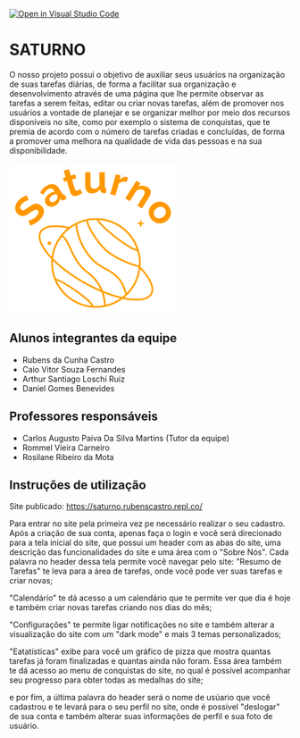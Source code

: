 [![Open in Visual Studio Code](https://classroom.github.com/assets/open-in-vscode-f059dc9a6f8d3a56e377f745f24479a46679e63a5d9fe6f495e02850cd0d8118.svg)](https://classroom.github.com/online_ide?assignment_repo_id=452387&assignment_repo_type=GroupAssignmentRepo)
# SATURNO

O nosso projeto possui o objetivo de auxiliar seus usuários na organização de suas tarefas diárias, de forma a facilitar sua organização e desenvolvimento através de uma página que lhe permite observar as tarefas a serem feitas, editar ou criar novas tarefas, além de promover nos usuários a vontade de planejar e se organizar melhor por meio dos recursos disponíveis no site, como por exemplo o sistema de conquistas, que te premia de acordo com o número de tarefas criadas e concluídas, de forma a promover uma melhora na qualidade de vida das pessoas e na sua disponibilidade.

![logo-saturno](/Codigo/SATURNO/imagens/logo-saturno.png)

## Alunos integrantes da equipe

* Rubens da Cunha Castro
* Caio Vitor Souza Fernandes
* Arthur Santiago Loschi Ruiz
* Daniel Gomes Benevides

## Professores responsáveis

* Carlos Augusto Paiva Da Silva Martins (Tutor da equipe)
* Rommel Vieira Carneiro
* Rosilane Ribeiro da Mota

## Instruções de utilização

Site publicado: https://saturno.rubenscastro.repl.co/

Para entrar no site pela primeira vez pe necessário realizar o seu cadastro. Após a criação de sua conta, apenas faça o login e você será direcionado para a tela inicial do site, que possui um header com as abas do site, uma descrição das funcionalidades do site e uma área com o "Sobre Nós". Cada palavra no header dessa tela permite você navegar pelo site: 
"Resumo de Tarefas" te leva para a área de tarefas, onde você pode ver suas tarefas e criar novas; 

"Calendário" te dá acesso a um calendário que te permite ver que dia é hoje e também criar novas tarefas criando nos dias do mês; 

"Configurações" te permite ligar notificações no site e também alterar a visualização do site com um "dark mode" e mais 3 temas personalizados; 

"Eatatísticas" exibe para você um gráfico de pizza que mostra quantas tarefas já foram finalizadas e quantas ainda não foram. Essa área também te dá acesso ao menu de conquistas do site, no qual é possível acompanhar seu progresso para obter todas as medalhas do site; 

e por fim, a última palavra do header será o nome de usúario que você cadastrou e te levará para o seu perfil no site, onde é possível "deslogar" de sua conta e também alterar suas informações de perfil e sua foto de usuário.
